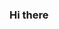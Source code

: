 ### Hi there

<!--
**AlunoGitEduardo/AlunoGitEduardo** is a ✨_ special_✨ repository because its `README.md`(this file) appears on your GitHub profile.
